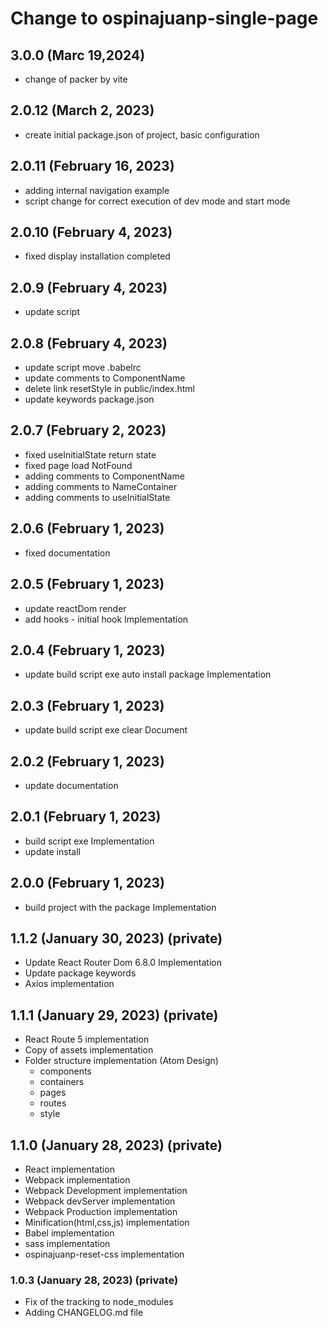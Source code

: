 # Change to ospinajuanp-single-page

## 3.0.0 (Marc 19,2024)
* change of packer by vite 

## 2.0.12 (March 2, 2023)
* create initial package.json of project, basic configuration

## 2.0.11 (February 16, 2023)
* adding internal navigation example
* script change for correct execution of dev mode and start mode


## 2.0.10 (February 4, 2023)
* fixed display installation completed

## 2.0.9 (February 4, 2023)
* update script 

## 2.0.8 (February 4, 2023)
* update script move .babelrc
* update comments to ComponentName
* delete link resetStyle in public/index.html
* update keywords package.json

## 2.0.7 (February 2, 2023)
* fixed useInitialState return state
* fixed page load NotFound 
* adding comments to ComponentName
* adding comments to NameContainer
* adding comments to useInitialState

## 2.0.6 (February 1, 2023)
* fixed documentation

## 2.0.5 (February 1, 2023)
* update reactDom render
* add hooks - initial hook Implementation

## 2.0.4 (February 1, 2023)
* update build script exe auto install package Implementation

## 2.0.3 (February 1, 2023)
* update build script exe clear Document

## 2.0.2 (February 1, 2023)
* update documentation

## 2.0.1 (February 1, 2023)
* build script exe Implementation
* update install

## 2.0.0 (February 1, 2023)
* build project with the package Implementation

## 1.1.2 (January 30, 2023) (private)
* Update React Router Dom 6.8.0 Implementation
* Update package keywords
* Axios implementation

## 1.1.1 (January 29, 2023) (private)
* React Route 5 implementation
* Copy of assets implementation
* Folder structure implementation (Atom Design)
    - components 
    - containers 
    - pages 
    - routes
    - style

## 1.1.0 (January 28, 2023) (private)
* React implementation
* Webpack implementation
* Webpack Development implementation
* Webpack devServer implementation
* Webpack Production implementation
* Minification(html,css,js) implementation
* Babel implementation
* sass implementation
* ospinajuanp-reset-css implementation

### 1.0.3 (January 28, 2023) (private)
* Fix of the tracking to node_modules
* Adding CHANGELOG.md file